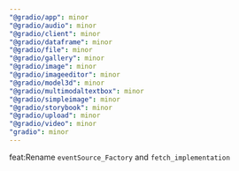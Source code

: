 ```yaml
---
"@gradio/app": minor
"@gradio/audio": minor
"@gradio/client": minor
"@gradio/dataframe": minor
"@gradio/file": minor
"@gradio/gallery": minor
"@gradio/image": minor
"@gradio/imageeditor": minor
"@gradio/model3d": minor
"@gradio/multimodaltextbox": minor
"@gradio/simpleimage": minor
"@gradio/storybook": minor
"@gradio/upload": minor
"@gradio/video": minor
"gradio": minor
---
```


feat:Rename `eventSource_Factory` and `fetch_implementation`
